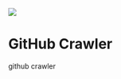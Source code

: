 ![](https://github.com/what-want/github-crawler/workflows/crawling/badge.svg)
# GitHub Crawler
github crawler
